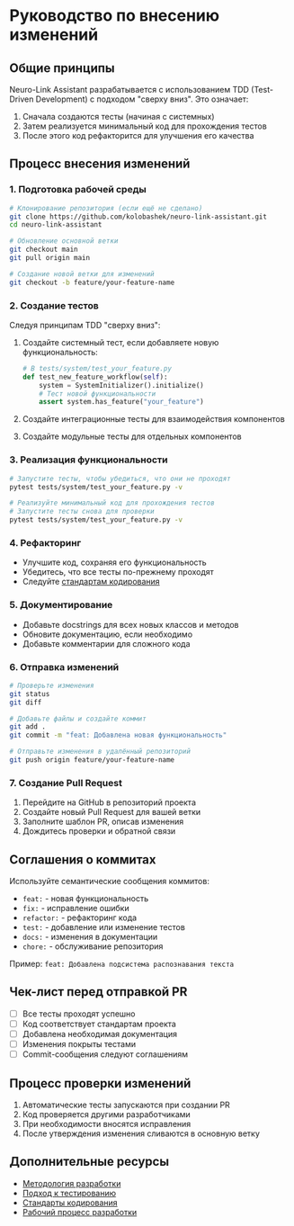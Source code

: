 # Руководство по внесению изменений

## Общие принципы

Neuro-Link Assistant разрабатывается с использованием TDD (Test-Driven Development) с подходом "сверху вниз". Это означает:

1. Сначала создаются тесты (начиная с системных)
2. Затем реализуется минимальный код для прохождения тестов
3. После этого код рефакторится для улучшения его качества

## Процесс внесения изменений

### 1. Подготовка рабочей среды

```bash
# Клонирование репозитория (если ещё не сделано)
git clone https://github.com/kolobashek/neuro-link-assistant.git
cd neuro-link-assistant

# Обновление основной ветки
git checkout main
git pull origin main

# Создание новой ветки для изменений
git checkout -b feature/your-feature-name
```

### 2. Создание тестов

Следуя принципам TDD "сверху вниз":

1. Создайте системный тест, если добавляете новую функциональность:
   ```python
   # В tests/system/test_your_feature.py
   def test_new_feature_workflow(self):
       system = SystemInitializer().initialize()
       # Тест новой функциональности
       assert system.has_feature("your_feature")
   ```

2. Создайте интеграционные тесты для взаимодействия компонентов

3. Создайте модульные тесты для отдельных компонентов

### 3. Реализация функциональности

```bash
# Запустите тесты, чтобы убедиться, что они не проходят
pytest tests/system/test_your_feature.py -v

# Реализуйте минимальный код для прохождения тестов
# Запустите тесты снова для проверки
pytest tests/system/test_your_feature.py -v
```

### 4. Рефакторинг

- Улучшите код, сохраняя его функциональность
- Убедитесь, что все тесты по-прежнему проходят
- Следуйте [стандартам кодирования](../development/standards.md)

### 5. Документирование

- Добавьте docstrings для всех новых классов и методов
- Обновите документацию, если необходимо
- Добавьте комментарии для сложного кода

### 6. Отправка изменений

```bash
# Проверьте изменения
git status
git diff

# Добавьте файлы и создайте коммит
git add .
git commit -m "feat: Добавлена новая функциональность"

# Отправьте изменения в удалённый репозиторий
git push origin feature/your-feature-name
```

### 7. Создание Pull Request

1. Перейдите на GitHub в репозиторий проекта
2. Создайте новый Pull Request для вашей ветки
3. Заполните шаблон PR, описав изменения
4. Дождитесь проверки и обратной связи

## Соглашения о коммитах

Используйте семантические сообщения коммитов:

- `feat:` - новая функциональность
- `fix:` - исправление ошибки
- `refactor:` - рефакторинг кода
- `test:` - добавление или изменение тестов
- `docs:` - изменения в документации
- `chore:` - обслуживание репозитория

Пример: `feat: Добавлена подсистема распознавания текста`

## Чек-лист перед отправкой PR

- [ ] Все тесты проходят успешно
- [ ] Код соответствует стандартам проекта
- [ ] Добавлена необходимая документация
- [ ] Изменения покрыты тестами
- [ ] Commit-сообщения следуют соглашениям

## Процесс проверки изменений

1. Автоматические тесты запускаются при создании PR
2. Код проверяется другими разработчиками
3. При необходимости вносятся исправления
4. После утверждения изменения сливаются в основную ветку

## Дополнительные ресурсы

- [Методология разработки](../development/methodology.md)
- [Подход к тестированию](../development/testing.md)
- [Стандарты кодирования](../development/standards.md)
- [Рабочий процесс разработки](../development/workflow.md)
